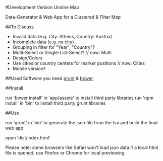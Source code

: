 #Development Version Undine Map

Data-Generator & Web App for a Clustered & Filter Map

##To Discuss
* Invalid data (e.g. City: Athens, Country: Austria)
* Incomplete data (e.g. no city)
* Grouping in filter for "Year", "Country"?
* Mutli-Select or Single-List-Select? // now: Multi
* Design/Colors
* Use cities or country centers for marker positions // now: Cities 
* Mobile version?

##Used Software
you need <a href="http://gruntjs.com/">grunt</a> & <a href="http://bower.io/">bower</a>

##Install

run 'bower install' in 'app/assets' to install third party libraries
run 'npm install' in 'bin' to install third party grunt libraries

##Use

run 'grunt' in 'bin' to generate the json file from the tsv and build the final web app

open 'dist/index.html'

Please note: some browsers like Safari won't load json data if a local html file is opened, use Firefox or Chrome for local previewing.  